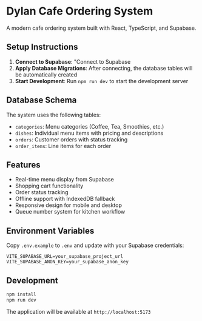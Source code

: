 # Dylan Cafe Ordering System

A modern cafe ordering system built with React, TypeScript, and Supabase.

## Setup Instructions

1. **Connect to Supabase**: "Connect to Supabase
2. **Apply Database Migrations**: After connecting, the database tables will be automatically created
3. **Start Development**: Run `npm run dev` to start the development server

## Database Schema

The system uses the following tables:

- `categories`: Menu categories (Coffee, Tea, Smoothies, etc.)
- `dishes`: Individual menu items with pricing and descriptions
- `orders`: Customer orders with status tracking
- `order_items`: Line items for each order

## Features

- Real-time menu display from Supabase
- Shopping cart functionality
- Order status tracking
- Offline support with IndexedDB fallback
- Responsive design for mobile and desktop
- Queue number system for kitchen workflow

## Environment Variables

Copy `.env.example` to `.env` and update with your Supabase credentials:

```
VITE_SUPABASE_URL=your_supabase_project_url
VITE_SUPABASE_ANON_KEY=your_supabase_anon_key
```

## Development

```bash
npm install
npm run dev
```

The application will be available at `http://localhost:5173`
